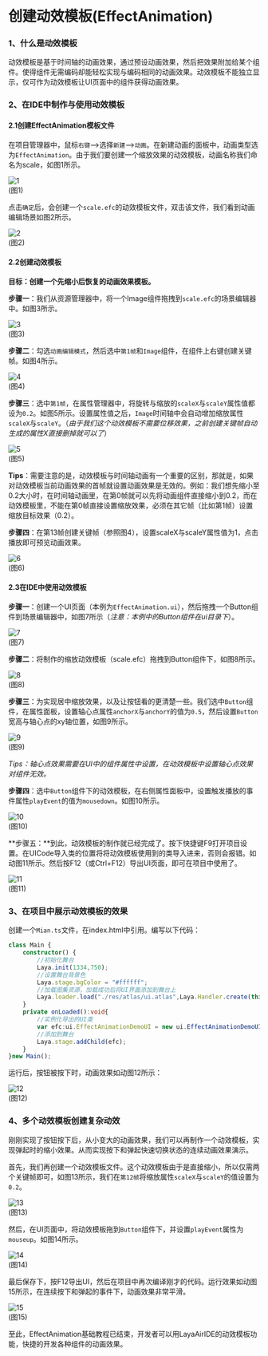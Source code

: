 # 创建动效模板(EffectAnimation)

### 1、什么是动效模板

动效模板是基于时间轴的动画效果，通过预设动画效果，然后把效果附加给某个组件。使得组件无需编码却能轻松实现与编码相同的动画效果。动效模板不能独立显示，仅可作为动效模板让UI页面中的组件获得动画效果。



### 2、在IDE中制作与使用动效模板

#### 2.1创建EffectAnimation模板文件

在项目管理器中，鼠标`右键`-->选择`新建`-->`动画`。在新建动画的面板中，动画类型选为`EffectAnimation`。由于我们要创建一个缩放效果的动效模板，动画名称我们命名为scale，如图1所示。

![1](img/1.png)<br/>(图1)

点击`确定`后，会创建一个`scale.efc`的动效模板文件，双击该文件，我们看到动画编辑场景如图2所示。

![2](img/2.png)<br/>(图2)



#### 2.2创建动效模板

**目标：创建一个先缩小后恢复的动画效果模板。**

**步骤一**：我们从资源管理器中，将一个Image组件拖拽到`scale.efc`的场景编辑器中。如图3所示。

![3](img/3.png)<br/>(图3)



**步骤二**：勾选`动画编辑模式`，然后选中`第1帧`和`Image`组件，在组件上右键创建关键帧。如图4所示。

![4](img/4.png)<br/>(图4)



**步骤三**：选中`第1帧`，在属性管理器中，将旋转与缩放的`scaleX`与`scaleY`属性值都设为`0.2`。如图5所示。设置属性值之后，`Image`时间轴中会自动增加缩放属性`scaleX`与`scaleY`。（*由于我们这个动效模板不需要位移效果，之前创建关键帧自动生成的属性X直接删掉就可以了*）

![5](img/5.png)<br/>(图5)

**Tips**：需要注意的是，动效模板与时间轴动画有一个重要的区别，那就是，如果对动效模板当前动画效果的首帧就设置动画效果是无效的。例如：我们想先缩小至0.2大小时，在时间轴动画里，在第0帧就可以先将动画组件直接缩小到0.2，而在动效模板里，不能在第0帧直接设置缩放效果，必须在其它帧（比如第1帧）设置缩放目标效果（0.2）。



**步骤四**：在第13帧创建关键帧（参照图4），设置scaleX与scaleY属性值为1，点击播放即可预览动画效果。

![6](img/6.png)<br/>(图6)



#### 2.3在IDE中使用动效模板

**步骤一**：创建一个UI页面（本例为`EffectAnimation.ui`），然后拖拽一个Button组件到场景编辑器中，如图7所示（*注意：本例中的Button组件在ui目录下*）。

![7](img/7.png)<br/>(图7)



**步骤二**：将制作的缩放动效模板（scale.efc）拖拽到Button组件下，如图8所示。

![8](img/8.gif)<br/>(图8)



**步骤三**：为实现居中缩放效果，以及让按钮看的更清楚一些。我们选中`Button`组件，在属性面板，设置轴心点属性`anchorX`与`anchorY`的值为`0.5`，然后设置`Button`宽高与轴心点的xy轴位置，如图9所示。

![9](img/9.png)<br/>(图9)

*Tips：轴心点效果需要在UI中的组件属性中设置，在动效模板中设置轴心点效果对组件无效。*



**步骤四**：选中`Button`组件下的动效模板，在右侧属性面板中，设置触发播放的事件属性`playEvent`的值为`mousedown`。如图10所示。

![10](img/10.png)<br/>(图10)

**步骤五：**到此，动效模板的制作就已经完成了。按下快捷键F9打开项目设置。在UICode导入类的位置将将动效模板使用到的类导入进来，否则会报错。如动图11所示。然后按F12（或Ctrl+F12）导出UI页面，即可在项目中使用了。

![11](img/11.gif)<br/>(图11)



### 3、在项目中展示动效模板的效果

创建一个`Mian.ts`文件，在index.html中引用。编写以下代码：

```typescript
class Main {
    constructor() {
        //初始化舞台
        Laya.init(1334,750);
        //设置舞台背景色
        Laya.stage.bgColor = "#ffffff";
		//加载图集资源，加载成功后将UI界面添加到舞台上
        Laya.loader.load("./res/atlas/ui.atlas",Laya.Handler.create(this,this.onLoaded));
    }
    private onLoaded():void{
        //实例化导出的UI类
        var efc:ui.EffectAnimationDemoUI = new ui.EffectAnimationDemoUI();
        //添加到舞台
        Laya.stage.addChild(efc);
    }
}new Main();
```

运行后，按钮被按下时，动画效果如动图12所示：

![12](img/12.gif)<br/>(图12)



### 4、多个动效模板创建复杂动效

刚刚实现了按钮按下后，从小变大的动画效果，我们可以再制作一个动效模板，实现弹起时的缩小效果。从而实现按下和弹起快速切换状态的连续动画效果演示。

首先，我们再创建一个动效模板文件。这个动效模板由于是直接缩小，所以仅需两个关键帧即可，如图13所示，我们在`第12帧`将缩放属性`scaleX`与`scaleY`的值设置为`0.2`。

![13](img/12.png)<br/>(图13)



然后，在UI页面中，将动效模板拖到`Button`组件下，并设置`playEvent`属性为`mouseup`。如图14所示。

![14](img/13.png)<br/>(图14)



最后保存下，按F12导出UI，然后在项目中再次编译刚才的代码。运行效果如动图15所示，在连续按下和弹起的事件下，动画效果非常平滑。

![15](img/15.gif)<br/>(图15)



至此，EffectAnimation基础教程已结束，开发者可以用LayaAirIDE的动效模板功能，快捷的开发各种组件的动画效果。